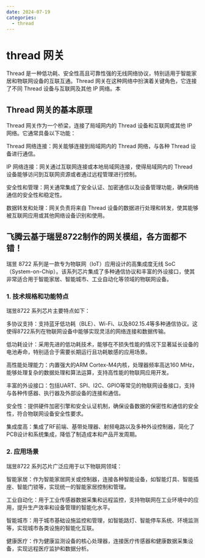 ```yaml
---
date: 2024-07-19
categories:
  - thread
---
```


# thread 网关

<!-- more -->
Thread 是一种低功耗、安全性高且可靠性强的无线网络协议，特别适用于智能家居和物联网设备的互联互通。Thread 网关在这种网络中扮演着关键角色，它连接了不同 Thread 设备与互联网及其他 IP 网络。本

## Thread 网关的基本原理
Thread 网关作为一个桥梁，连接了局域网内的 Thread 设备和互联网或其他 IP 网络。它通常具备以下功能：

Thread 网络连接：网关能够连接到局域网内的 Thread 网络，与各种 Thread 设备进行通信。

IP 网络连接：网关通过互联网连接或本地局域网连接，使得局域网内的 Thread 设备能够访问到互联网资源或者通过远程管理进行控制。

安全性和管理：网关通常集成了安全认证、加密通信以及设备管理功能，确保网络通信的安全性和稳定性。

数据转发和处理：网关负责将来自 Thread 设备的数据进行处理和转发，使其能够被互联网应用或其他网络设备识别和使用。

## 飞腾云基于瑞昱8722制作的网关模组，各方面都不错！

瑞昱 8722 系列是一款专为物联网（IoT）应用设计的高集成度无线 SoC（System-on-Chip）。该系列芯片集成了多种通信协议和丰富的外设接口，使其非常适合用于智能家居、智能城市、工业自动化等领域的物联网设备。

### 1. 技术规格和功能特点
瑞昱8722 系列芯片主要特点如下：

多协议支持：支持蓝牙低功耗（BLE）、Wi-Fi、以及802.15.4等多种通信协议。这使得8722系列在物联网设备中能够实现灵活的网络连接和数据传输。

低功耗设计：采用先进的低功耗技术，能够在不损失性能的情况下显著延长设备的电池寿命，特别适合于需要长期运行且功耗敏感的应用场景。

高性能处理能力：内置强大的ARM Cortex-M4内核，处理器频率高达160 MHz，能够处理复杂的数据处理和算法运算，支持高性能的物联网应用开发。

丰富的外设接口：包括UART、SPI、I2C、GPIO等常见的物联网设备接口，支持与各种传感器、执行器及外部设备的连接和通信。

安全性：提供硬件加密引擎和安全认证机制，确保设备数据的保密性和通信的安全性，符合物联网设备安全性要求。

集成度高：集成了RF前端、基带处理器、射频电路以及多种外设控制器，简化了PCB设计和系统集成，降低了制造成本和产品开发周期。

### 2. 应用场景
瑞昱8722 系列芯片广泛应用于以下物联网领域：

智能家居：作为智能家居网关或控制器，连接各种智能设备，如智能灯具、智能插座、智能门锁等，实现统一的智能家居控制和管理。

工业自动化：用于工业传感器数据采集和远程监控，支持物联网在工业环境中的应用，提升生产效率和设备管理的智能化水平。

智能城市：用于城市基础设施监控和管理，如智能路灯、智能停车系统、环境监测等，实现城市各类设施的智能化互联。

健康医疗：作为健康监测设备的核心处理器，连接医疗传感器和健康数据采集设备，实现远程医疗监护和数据分析。